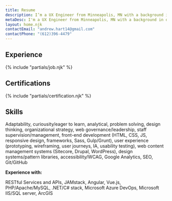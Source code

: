 ```yaml
---
title: Resume
description: I’m a UX Engineer from Minneapolis, MN with a background in designing technical solutions for government, non-profit, and advocacy-based organizations.
metaDesc: I'm a UX Engineer from Minneapolis, MN with a background in designing technical solutions for government, non-profit, and advocacy-based organizations.
layout: home.njk
contactEmail: "andrew.hart14@gmail.com"
contactPhone: "(612)396-4479"
---
```

<div class="content">
<div class="content-measure">
<div class="content-indent">
<h2 class="page-heading">Experience</h2>
{% include "partials/job.njk" %}
</div>
</div>
</div>
<div class="content">
<div class="content-measure">
<div class="content-indent">
<h2 class="page-heading">Certifications</h2>
{% include "partials/certification.njk" %}
</div>
</div>
</div>
<div class="content">
<div class="content-measure">
<div class="content-indent">
<h2>Skills</h2>
<p>Adaptability, curiousity/eager to learn, analytical, problem solving, design thinking, organizational strategy, web governance/leadership, staff supervision/management, front-end development (HTML, CSS, JS, responsive design, frameworks, Sass, Gulp/Grunt), user experience (prototyping, wireframing, user journeys, IA, usability testing), web content management systems (Sitecore, Drupal, WordPress), design systems/pattern libraries, accessibility/WCAG, Google Analytics, SEO, Git/GitHub
</p>
<p><strong>Experience with:</strong></p>
<p>RESTful Services and APIs, JAMstack, Angular, Vue.js, PHP/Apache/MySQL, .NET/C# stack, Microsoft Azure DevOps, Microsoft IIS/SQL server, ArcGIS</p>
</div>
</div>
</div>
